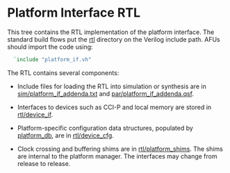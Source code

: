 # Platform Interface RTL

This tree contains the RTL implementation of the platform interface.  The
standard build flows put the [rtl](rtl) directory on the Verilog include
path.  AFUs should import the code using:

```Verilog
  `include "platform_if.vh"
```

The RTL contains several components:

- Include files for loading the RTL into simulation or synthesis are in
  [sim/platform\_if\_addenda.txt](sim/platform_if_addenda.txt) and
  [par/platform\_if\_addenda.qsf](par/platform_if_addenda.qsf).

- Interfaces to devices such as CCI-P and local memory are stored in
  [rtl/device\_if](rtl/device_if).

- Platform-specific configuration data structures, populated by
  [platform\_db](../platform_db), are in [rtl/device\_cfg](rtl/device_cfg).

- Clock crossing and buffering shims are in
  [rtl/platform\_shims](rtl/platform_shims).  The shims are internal to
  the platform manager.  The interfaces may change from release to release.
